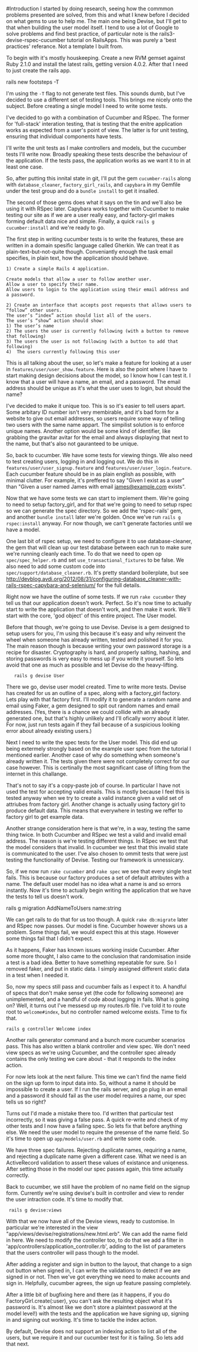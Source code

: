 #Introduction
I started by doing research, seeing how the commmon problems presented are solved, from this and what I knew before I decided on what gems to use to help me. The main one being Devise, but I'll get to that when building the user model itself. I tend to use a lot of Google to solve problems and find best practice, of particular note is the rails3-devise-rspec-cucumber tutorial on RailsApps. This was purely a 'best practices' referance. Not a template I built from.

To begin with it's mostly houskeeping. Create a new RVM gemset against Ruby 2.1.0 and install the latest rails, getting version 4.0.2. After that I need to just create the rails app.

   rails new footsteps -T

I'm using the `-T` flag to not generate test files. This sounds dumb, but I've decided to use a different set of testing tools. This brings me nicely onto the subject. Before creating a single model I need to write some tests.

I've decided to go with a combination of Cucumber and RSpec. The former for 'full-stack' interation testing, that is testing that the enitre application works as expected from a user's point of view. The latter is for unit testing, ensuring that individual components have tests.

I'll write the unit tests as I make controllers and models, but the cucumber tests I'll write now. Broadly speaking these tests describe the behaviour of the application. If the tests pass, the application works as we want it to in at least one case.

So, after putting this innital state in git, I'll put the gem `cucumber-rails` along with `database_cleaner`, `factory_girl_rails`, and `capybara` in my Gemfile under the test group and do a `bundle install` to get it insalled.

The second of those gems does what it says on the tin and we'll also be using it with RSpec later. Capybara works together with Cucumber to make testing our site as if we are a user really easy, and factory-girl makes forming default data nice and simple. Finally, a quick `rails g cucumber:install` and we're ready to go.

The first step in writing cucumber tests is to write the features, these are written in a domain spesific language called Gherkin. We can treat it as plain-text-but-not-quite though. Conveniantly enough the task email specifies, in plain text, how the application should behave.

    1) Create a simple Rails 4 application.

    Create models that allow a user to follow another user.
    Allow a user to specify their name.
    Allow users to login to the application using their email address and a password.

    2) Create an interface that accepts post requests that allows users to “follow” other users.
    The user’s “index” action should list all of the users.
    The user’s “show” action should show:
    1) The user’s name
    2) The users the user is currently following (with a button to remove that following)
    3) The users the user is not following (with a button to add that following)
    4)  The users currently following this user

This is all talking about the user, so let's make a feature for looking at a user in `features/user/user_show.feature`. Here is also the point where I have to start making design decisions about the model, so I know how I can test it. I know that a user will have a name, an email, and a password. The email address should be unique as it's what the user uses to login, but should the name?

I've decided to make it unique too. This is so it's easier to tell users apart. Some arbitary ID number isn't very membirable, and it's bad form for a website to give out email addresses, so users require some way of telling two users with the same name appart. The simpilist solution is to enforce unique names. Another option would be some kind of identifier, like grabbing the gravitar avitar for the email and always displaying that next to the name, but that's also not gauranteed to be unique.

So, back to cucumber. We have some tests for viewing things. We also need to test creating users, logging in and logging out. We do this in `features/user/user_signup.feature` and `features/user/user_login.feature`. Each cucumber feature should be in as plain english as possible, with minimal clutter. For example, it's preffered to say "Given I exist as a user" than "Given a user named James with email james@example.com exists".

Now that we have some tests we can start to implement them. We're going to need to setup factory_girl, and for that we're going to need to setup rspec so we can generate the spec directory. So we add the 'rspec-rails' gem, and another `bundle install` later we're golden. Once we've run `rails g rspec:install` anyway. For now though, we can't generate factories until we have a model.

One last bit of rspec setup, we need to configure it to use database-cleaner, the gem that will clean up our test database between each run to make sure we're running cleanly each time. To do that we need to open op `spec/spec_helper.rb` and set `use_transactional_fixtures` to be false. We also need to add some custom code into `spec/support/database_cleaner.rb`. It's pretty standard boilerplate, but see http://devblog.avdi.org/2012/08/31/configuring-database_cleaner-with-rails-rspec-capybara-and-selenium/ for the full details.

Right now we have the outline of some tests. If we run `rake cucumber` they tell us that our application doesn't work. Perfect. So it's now time to actually start to write the application that doesn't work, and then make it work. We'll start with the core, 'god object' of this entire project. The User model.

Before that though, we're going to use Devise. Devise is a gem designed to setup users for you, I'm using this because it's easy and why reinvent the wheel when someone has already written, tested and polished it for you. The main reason though is because writing your own password storage is a recipe for disaster. Cryptography is hard, and properly salting, hashing, and storing passwords is very easy to mess up if you write it yourself. So lets avoid that one as much as possible and let Devise do the heavy-lifting.

       rails g devise User

There we go, devise user model created. Time to write more tests. Devise has created for us an outline of a spec, along with a factory_girl factory. Lets play with that factory first. I'll modify it to generate a random name and email using Faker, a gem designed to spit out random names and email addresses. (Yes, there is a chance we could collide with an already generated one, but that's highly unlikely and I'll ofically worry about it later. For now, just run tests again if they fail because of a suspicious looking error about already existing users.)

Next I need to write the spec tests for the User model. This did end up being extermely strongly based on the example user spec from the tutorial I mentioned earlier. Another case of why do something when someone's already written it. The tests given there were not completely correct for our case however. This is certinally the most sagnificant case of lifting from the internet in this challange.

That's not to say it's a copy-paste job of course. In particular I have not used the test for accepting valid emails. This is mostly because I feel this is tested anyway when we try to create a valid instance given a valid set of attriubes from factory girl. Another change is actually using factory girl to produce default data. This means that everywhere in testing we reffer to factory girl to get example data.

Another strange consideration here is that we're, in a way, testing the same thing twice. In both Cucumber and RSpec we test a valid and invalid email address. The reason is we're testing different things. In RSpec we test that the model considers that invalid. In cucumber we test that this invalid state is communicated to the user. I've also chosen to ommit tests that were just testing the functionality of Devise. Testing our framework is unnessicary.

So, if we now run `rake cucumber` and `rake spec` we see that every single test fails. This is because our factory produces a set of default attributes with a name. The default user model has no idea what a name is and so errors instantly. Now it's time to actually begin writing the application that we have the tests to tell us doesn't work.

   rails g migration AddNameToUsers name:string

We can get rails to do that for us too though. A quick `rake db:migrate` later and RSpec now passes. Our model is fine. Cucumber however shows us a problem. Some things fail, we would expect this at this stage. However some things fail that I didn't expect.

As it happens, Faker has known issues working inside Cucumber. After some more thought, I also came to the conclusion that randomisation inside a test is a bad idea. Better to have something repeatable for sure. So I removed faker, and put in static data. I simply assigned different static data in a test when I needed it.

So, now my specs still pass and cucumber fails as I expect it to. A handful of specs that don't make sense yet (the code for following someone) are unimplemented, and a handful of code about logging in fails. What is going on? Well, it turns out I've messesd up my routes.rb file. I've told it to route root to `welcome#index`, but no controller named welcome exists. Time to fix that.

    rails g controller Welcome index

Another rails generator command and a bunch more cucumber scenarios pass. This has also written a blank controller and view spec. We don't need view specs as we're using Cucumber, and the controller spec already contains the only testing we care about - that it responds to the index action.

For now lets look at the next failure. This time we can't find the name field on the sign up form to input data into. So, without a name it should be impossible to create a user. If I run the rails server, and go plug in an email and a password it should fail as the user model requires a name, our spec tells us so right?

Turns out I'd made a mistake there too. I'd written that particular test incorrectly, so it was giving a false pass. A quick re-write and check of my other tests and I now have a failing spec. So lets fix that before anything else. We need the user model to require the presense of the name field. So it's time to open up `app/models/user.rb` and write some code.

We have three spec failures. Rejecting duplicate names, requiring a name, and rejecting a duplicate name given a different case. What we need is an ActiveRecord validation to assert these values of existance and uniqeness. After setting those in the model our spec passes again, this time actually correctly.

Back to cucumber, we still have the problem of no name field on the signup form. Currently we're using devise's built in controller and view to render the user intraction code. It's time to modify that.

     rails g devise:views

With that we now have all of the Devise views, ready to customise. In particular we're interested in the view "app/views/devise/registrations/new.html.erb". We can add the name field in here. We need to modify the controller too, to do that we add a filter in 'app/controllers/application_controller.rb', adding to the list of parameters that the users controller will pass though to the model.

After adding a register and sign in button to the layout, that change to a sign out button when signed in, I can write the validations to detect if we are signed in or not. Then we've got everything we need to make accounts and sign in. Helpfully, cucumber agrees, the sign up feature passing completely.

After a little bit of bugfixing here and there (as it happens, if you do FactoryGirl.create(:user), you can't ask the resulting object what it's password is. It's almost like we don't store a plaintext password at the model level!) with the tests and the application we have signing up, signing in and signing out working. It's time to tackle the index action.

By default, Devise does not support an indexing action to list all of the users, but we require it and our cucumber test for it is failing. So lets add that next.